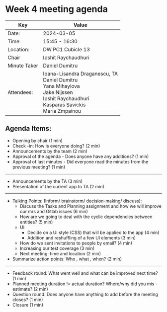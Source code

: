 # Week 4 meeting agenda

| Key          | Value              |
|--------------|--------------------|
| Date:        | 2024-03-05         |
| Time:        | 15:45 - 16:30      |
| Location:    | DW PC1 Cubicle 13  |
| Chair        | Ipshit Raychaudhuri|
| Minute Taker | Daniel Dumitru     |
| Attendees:   | Ioana-Lisandra Draganescu, TA<br/> Daniel Dumitru</br> Yana Mihaylova<br/> Jake Nijssen<br/> Ipshit Raychaudhuri<br/> Kasparas Savickis<br/>  Maria Zmpainou |


## Agenda Items:
- Opening by chair (1 min)
- Check -in: How is everyone doing? (2 min)
- Announcements by the team (2 min)
- Approval of the agenda - Does anyone have any additions? (1 min)
- Approval of last minutes - Did everyone read the minutes from the previous meeting? (1 min)
---
- Announcements by the TA (3 min)
- Presentation of the current app to TA (2 min)
---
- Talking Points: (Inform/ brainstorm/ decision-making/ discuss):
    - Discuss the Tasks and Planning assignment and how we will improve our mrs and Gitlab issues (6 min)
    - How are we going to deal with the cyclic dependencies between entities? (5 min)
    - UI
        - Decide on a UI style (CSS) that will be applied to the app (4 min)
        - Addition and reshuffling of a few UI elements (3 min)
    - How do we sent invitations to people by email? (4 min)
    - Increasing our test coverage (3 min)
    - Next meeting: time and location (2 min)
- Summarize action points: Who , what , when? (2 min)
---
- Feedback round: What went well and what can be improved next time? (1 min)
- Planned meeting duration != actual duration? Where/why did you mis -estimate? (2 min)
- Question round: Does anyone have anything to add before the meeting closes? (1 min)
- Closure (1 min)
